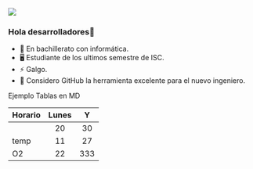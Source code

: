 ![](https://r74.cooltext.com/rendered/cooltext391591404532596.png)

### Hola desarrolladores👋


- 🔭 En bachillerato con informática.
- 🖥 Estudiante de los ultimos semestre de ISC.
- ⚡ Galgo.
- 🤔 Considero GitHub la herramienta excelente para el nuevo ingeniero.

Ejemplo Tablas en MD

| Horario 	|Lunes |    Y  	|
|----------	|:----:|:---:	|
|         	| 20 	|  30 	|
| temp     	| 11 	|  27 	|
| O2       	| 22 	| 333 	|


<!--
**4DownPortu/4DownPortu** is a ✨ _special_ ✨ repository because its `README.md` (this file) appears on your GitHub profile.

Here are some ideas to get you started:

- 🔭 I’m currently working on ...
- 🌱 I’m currently learning ...
- 👯 I’m looking to collaborate on ...
- 🤔 I’m looking for help with ...
- 💬 Ask me about ...
- 📫 How to reach me: ...
- 😄 Pronouns: ...
- ⚡ Fun fact: ...
-->
